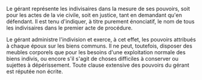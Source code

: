   
 Le gérant représente les indivisaires dans la mesure de ses pouvoirs, soit pour les actes de la vie civile, soit en justice, tant en demandant qu'en défendant. Il est tenu d'indiquer, à titre purement énonciatif, le nom de tous les indivisaires dans le premier acte de procédure.  

  
 Le gérant administre l'indivision et exerce, à cet effet, les pouvoirs attribués à chaque époux sur les biens communs. Il ne peut, toutefois, disposer des meubles corporels que pour les besoins d'une exploitation normale des biens indivis, ou encore s'il s'agit de choses difficiles à conserver ou sujettes à dépérissement. Toute clause extensive des pouvoirs du gérant est réputée non écrite.  

